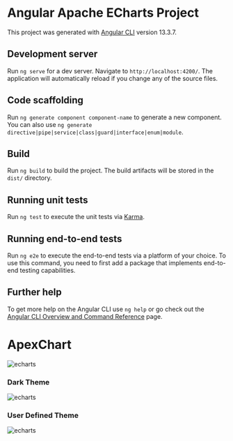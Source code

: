 # Angular Apache ECharts Project

This project was generated with [Angular CLI](https://github.com/angular/angular-cli) version 13.3.7.

## Development server

Run `ng serve` for a dev server. Navigate to `http://localhost:4200/`. The application will automatically reload if you change any of the source files.

## Code scaffolding

Run `ng generate component component-name` to generate a new component. You can also use `ng generate directive|pipe|service|class|guard|interface|enum|module`.

## Build

Run `ng build` to build the project. The build artifacts will be stored in the `dist/` directory.

## Running unit tests

Run `ng test` to execute the unit tests via [Karma](https://karma-runner.github.io).

## Running end-to-end tests

Run `ng e2e` to execute the end-to-end tests via a platform of your choice. To use this command, you need to first add a package that implements end-to-end testing capabilities.

## Further help

To get more help on the Angular CLI use `ng help` or go check out the [Angular CLI Overview and Command Reference](https://angular.io/cli) page.

# ApexChart

![echarts](https://github.com/arjunkhetia/Angular-ApexChart-Project/blob/main/src/assets/echarts.png "echarts")

### Dark Theme

![echarts](https://github.com/arjunkhetia/Angular-ApexChart-Project/blob/main/src/assets/theme-1.png "echarts")

### User Defined Theme

![echarts](https://github.com/arjunkhetia/Angular-ApexChart-Project/blob/main/src/assets/theme-2.png "echarts")